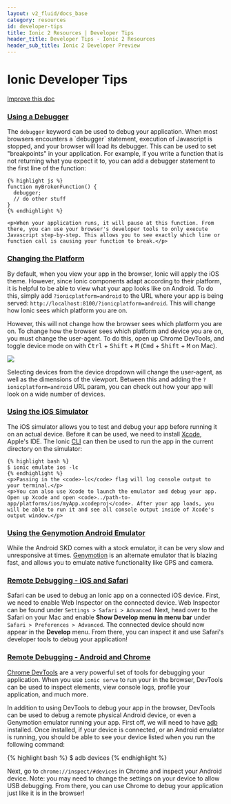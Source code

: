 ```yaml
---
layout: v2_fluid/docs_base
category: resources
id: developer-tips
title: Ionic 2 Resources | Developer Tips
header_title: Developer Tips - Ionic 2 Resources
header_sub_title: Ionic 2 Developer Preview
---
```



# Ionic Developer Tips

<a class="improve-v2-docs" href='https://github.com/driftyco/ionic-site/edit/master/docs/v2/resources/developer-tips/index.md'>
  Improve this doc
</a>

<div id="what-is">

  <section id="using-debugger">
    <h3><a href="#using-debugger">Using a Debugger</code></a></h3>
    <p>The <code>debugger</code> keyword can be used to debug your application. When most browsers encounters a `debugger` statement, execution of Javascript is stopped, and your browser will load its debugger. This can be used to set "breakpoints" in your application. For example, if you write a function that is not returning what you expect it to, you can add a debugger statement to the first line of the function:</p>

    {% highlight js %}
    function myBrokenFunction() {
      debugger;
      // do other stuff
    }
    {% endhighlight %}

    <p>When your application runs, it will pause at this function. From there, you can use your browser's developer tools to only execute Javascript step-by-step. This allows you to see exactly which line or function call is causing your function to break.</p>
  </section>

  <section id="changing-the-platform">
    <h3><a href="#changing-the-platform">Changing the Platform</a></h3>
    <p>By default, when you view your app in the browser, Ionic will apply the iOS theme. However, since Ionic components adapt according to their platform, it is helpful to be able to view what your app looks like on Android. To do this, simply add <code>?ionicplatform=android</code> to the URL where your app is being served: <code>http://localhost:8100/?ionicplatform=android</code>. This will change how Ionic sees which platform you are on.</p>
    <p>However, this will not change how the browser sees which platform you are on. To change how the browser sees which platform and device you are on, you must change the user-agent. To do this, open up Chrome DevTools, and toggle device mode on with <kbd>Ctrl</kbd> + <kbd>Shift</kbd> + <kbd>M</kbd> (<kbd>Cmd</kbd> + <kbd>Shift</kbd> + <kbd>M</kbd> on Mac).</p>
    <img class="docs-screenshot" src="/img/docs/change-device-platform.png">
    <p>Selecting devices from the device dropdown will change the user-agent, as well as the dimensions of the viewport. Between this and adding the <code>?ionicplatform=android</code> URL param, you can check out how your app will look on a wide number of devices.</p>
  </section>

  <section id="using-ios-simulator">
    <h3><a href="#using-ios-simulator">Using the iOS Simulator</a></h3>
    <p>The iOS simulator allows you to test and debug your app before running it on an actual device. Before it can be used, we need to install <a href="https://developer.apple.com/xcode/download/">Xcode</a>, Apple's IDE. The Ionic <a href="../resources/what-is/#cli">CLI</a> can then be used to run the app in the current directory on the simulator:</p>

    {% highlight bash %}
    $ ionic emulate ios -lc
    {% endhighlight %}
    <p>Passing in the <code>-lc</code> flag will log console output to your terminal.</p>
    <p>You can also use Xcode to launch the emulator and debug your app. Open up Xcode and open <code>../path-to-app/platforms/ios/myApp.xcodeproj</code>. After your app loads, you will be able to run it and see all console output inside of Xcode's output window.</p>

  </section>



  <section id="using-genymotion-android">
    <h3><a href="#using-genymotion-android">Using the Genymotion Android Emulator</a></h3>
    <p>While the Android SKD comes with a stock emulator, it can be very slow and unresponsive at times. <a href="https://www.genymotion.com">Genymotion</a> is an alternate emulator that is blazing fast, and allows you to emulate native functionality like GPS and camera.</p>
  </section>

  <section id="debugging-ios-safari">
    <h3><a href="#debugging-ios-safari">Remote Debugging - iOS and Safari</a></h3>
    <p>Safari can be used to debug an Ionic app on a connected iOS device. First, we need to enable Web Inspector on the connected device. Web Inspector can be found under <code>Settings > Safari > Advanced</code>. Next, head over to the Safari on your Mac and enable <b>Show Develop menu in menu bar</b> under <code>Safari > Preferences > Advanced</code>. The connected device should now appear in the <b>Develop</b> menu. From there, you can inspect it and use Safari's developer tools to debug your application!</p>
  </section>

  <section id="debugging-android-chrome">
    <h3><a href="#debugging-android-chrome">Remote Debugging - Android and Chrome</a></h3>
    <p><a href="https://developers.google.com/web/tools/setup/workspace/setup-devtools">Chrome DevTools</a> are a very powerful set of tools for debugging your application. When you use <code>ionic serve</code> to run your in the browser, DevTools can be used to inspect elements, view console logs, profile your application, and much more.</p>
    <p>In addition to using DevTools to debug your app in the browser, DevTools can be used to debug a remote physical Android device, or even a Genymotion emulator running your app. First off, we will need to have <a href="http://developer.android.com/tools/help/adb.html">adb</a> installed. Once installed, if your device is connected, or an Android emulator is running, you should be able to see your device listed when you run the following command:</p>
    {% highlight bash %}
    $ adb devices
    {% endhighlight %}
    <p>Next, go to <code>chrome://inspect/#devices</code> in Chrome and inspect your Android device. Note: you may need to change the settings on your device to allow USB debugging. From there, you can use Chrome to debug your application just like it is in the browser!</p>
  </section>




</div>

<script>
$(document).ready(function() {
  $(function () {

      var setHash = function(urlHash) {
        window.location.hash = (urlHash);
        currentHash = urlHash;
      };

      var currentHash = "#"
      $(document).scroll(function () {
          $('section').each(function () {
              var top = window.pageYOffset;
              var distance = top - $(this).offset().top;
              var hash = '#' + $(this).attr('id');
              if (distance < 20 && distance > -20 && currentHash != hash) {
                setHash(hash);
              }
          });
      });
  });
});
</script>

